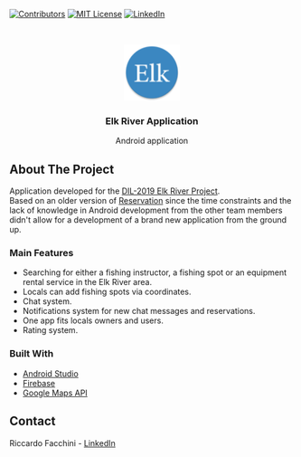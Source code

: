 <!--
*** Many thanks for README template to Othneil Drew: https://github.com/othneildrew
*** Taken from: https://github.com/othneildrew/Best-README-Template
-->





<!-- PROJECT SHIELDS -->
<!--
*** I'm using markdown "reference style" links for readability.
*** Reference links are enclosed in brackets [ ] instead of parentheses ( ).
*** See the bottom of this document for the declaration of the reference variables
*** for contributors-url, forks-url, etc. This is an optional, concise syntax you may use.
*** https://www.markdownguide.org/basic-syntax/#reference-style-links
-->
[![Contributors][contributors-shield]][contributors-url]
[![MIT License][license-shield]][license-url]
[![LinkedIn][linkedin-shield]][linkedin-url]

<!-- PROJECT LOGO -->
<br />
<p align="center">
  <a>
    <img src="app/src/main/res/mipmap-xhdpi/ic_launcher_round.png" alt="Logo" width="100" height="100">
  </a>

  <h3 align="center">Elk River Application</h3>

  <p align="center">
    Android application
    <br />
  </p>
</p>

<!-- ABOUT THE PROJECT -->
## About The Project

Application developed for the [DIL-2019 Elk River Project](https://github.com/Riccardo95Facchini/DIL-2019).<br/>
Based on an older version of [Reservation](https://github.com/Riccardo95Facchini/Reservation) since the time constraints and the lack of knowledge in Android development from the other team members didn't allow for a development of a brand new application from the ground up.

### Main Features
* Searching for either a fishing instructor, a fishing spot or an equipment rental service in the Elk River area.
* Locals can add fishing spots via coordinates.
* Chat system.
* Notifications system for new chat messages and reservations.
* One app fits locals owners and users.
* Rating system.

### Built With
* [Android Studio](https://developer.android.com/studio)
* [Firebase](https://firebase.google.com)
* [Google Maps API](https://cloud.google.com/maps-platform/)

<!-- CONTACT -->
## Contact

Riccardo Facchini - [LinkedIn](https://www.linkedin.com/in/riccardo-facchini-1a8206194/)

<!-- MARKDOWN LINKS & IMAGES -->
<!-- https://www.markdownguide.org/basic-syntax/#reference-style-links -->
[contributors-shield]: https://img.shields.io/github/contributors/Riccardo95Facchini/Elk_River_DIL_2019
[contributors-url]: https://github.com/Riccardo95Facchini/Elk_River_DIL_2019/graphs/contributors
[license-shield]: https://img.shields.io/github/license/Riccardo95Facchini/Elk_River_DIL_2019
[license-url]: https://github.com/Riccardo95Facchini/Elk_River_DIL_2019/blob/master/LICENSE
[linkedin-shield]: https://img.shields.io/badge/-LinkedIn-black.svg?style=flat-square&logo=linkedin&colorB=555
[linkedin-url]: https://linkedin.com/in/riccardo-facchini-1a8206194
